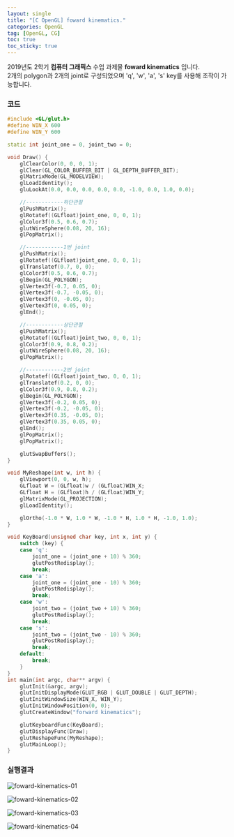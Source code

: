 ```yaml
---
layout: single
title: "[C OpenGL] foward kinematics."
categories: OpenGL
tag: [OpenGL, CG]
toc: true
toc_sticky: true
---
```


2019년도 2학기 **컴퓨터 그래픽스** 수업 과제물 **foward kinematics** 입니다.  
2개의 polygon과 2개의 joint로 구성되었으며 'q', 'w', 'a', 's' key를 사용해 조작이 가능합니다.

### 코드

```c++
#include <GL/glut.h>
#define WIN_X 600
#define WIN_Y 600

static int joint_one = 0, joint_two = 0;

void Draw() {
	glClearColor(0, 0, 0, 1);
	glClear(GL_COLOR_BUFFER_BIT | GL_DEPTH_BUFFER_BIT);
	glMatrixMode(GL_MODELVIEW);
	glLoadIdentity();
	gluLookAt(0.0, 0.0, 0.0, 0.0, 0.0, -1.0, 0.0, 1.0, 0.0);

	//------------하단관절
	glPushMatrix();
	glRotatef((GLfloat)joint_one, 0, 0, 1);
	glColor3f(0.5, 0.6, 0.7);
	glutWireSphere(0.08, 20, 16);
	glPopMatrix();

	//------------1번 joint
	glPushMatrix();
	glRotatef((GLfloat)joint_one, 0, 0, 1);
	glTranslatef(0.7, 0, 0);
	glColor3f(0.5, 0.6, 0.7);
	glBegin(GL_POLYGON);
	glVertex3f(-0.7, 0.05, 0);
	glVertex3f(-0.7, -0.05, 0);
	glVertex3f(0, -0.05, 0);
	glVertex3f(0, 0.05, 0);
	glEnd();

	//------------상단관절
	glPushMatrix();
	glRotatef((GLfloat)joint_two, 0, 0, 1);
	glColor3f(0.9, 0.8, 0.2);
	glutWireSphere(0.08, 20, 16);
	glPopMatrix();

	//------------2번 joint
	glRotatef((GLfloat)joint_two, 0, 0, 1);
	glTranslatef(0.2, 0, 0);
	glColor3f(0.9, 0.8, 0.2);
	glBegin(GL_POLYGON);
	glVertex3f(-0.2, 0.05, 0);
	glVertex3f(-0.2, -0.05, 0);
	glVertex3f(0.35, -0.05, 0);
	glVertex3f(0.35, 0.05, 0);
	glEnd();
	glPopMatrix();
	glPopMatrix();

	glutSwapBuffers();
}

void MyReshape(int w, int h) {
	glViewport(0, 0, w, h);
	GLfloat W = (GLfloat)w / (GLfloat)WIN_X;
	GLfloat H = (GLfloat)h / (GLfloat)WIN_Y;
	glMatrixMode(GL_PROJECTION);
	glLoadIdentity();

	glOrtho(-1.0 * W, 1.0 * W, -1.0 * H, 1.0 * H, -1.0, 1.0);
}

void KeyBoard(unsigned char key, int x, int y) {
	switch (key) {
	case 'q':
		joint_one = (joint_one + 10) % 360;
		glutPostRedisplay();
		break;
	case 'a':
		joint_one = (joint_one - 10) % 360;
		glutPostRedisplay();
		break;
	case 'w':
		joint_two = (joint_two + 10) % 360;
		glutPostRedisplay();
		break;
	case 's':
		joint_two = (joint_two - 10) % 360;
		glutPostRedisplay();
		break;
	default:
		break;
	}
}
int main(int argc, char** argv) {
	glutInit(&argc, argv);
	glutInitDisplayMode(GLUT_RGB | GLUT_DOUBLE | GLUT_DEPTH);
	glutInitWindowSize(WIN_X, WIN_Y);
	glutInitWindowPosition(0, 0);
	glutCreateWindow("forward kinematics");	

	glutKeyboardFunc(KeyBoard);	
	glutDisplayFunc(Draw);
	glutReshapeFunc(MyReshape);
	glutMainLoop();
}
```

### 실행결과

![foward-kinematics-01](../../images/2022-03-05-foward-kinematics/foward-kinematics-01.png)

![foward-kinematics-02](../../images/2022-03-05-foward-kinematics/foward-kinematics-02.png)

![foward-kinematics-03](../../images/2022-03-05-foward-kinematics/foward-kinematics-03.png)

![foward-kinematics-04](../../images/2022-03-05-foward-kinematics/foward-kinematics-04.png)
